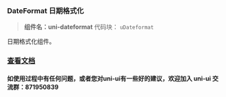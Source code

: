 ### DateFormat 日期格式化

> **组件名：uni-dateformat**
> 代码块： `uDateformat`


日期格式化组件。

### [查看文档](https://uniapp.dcloud.io/component/uniui/uni-dateformat)

#### 如使用过程中有任何问题，或者您对uni-ui有一些好的建议，欢迎加入 uni-ui 交流群：871950839 